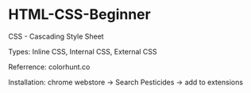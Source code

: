 # HTML-CSS-Beginner

CSS - Cascading Style Sheet

Types: Inline CSS, Internal CSS, External CSS

Referrence: colorhunt.co

Installation: chrome webstore -> Search Pesticides -> add to extensions
